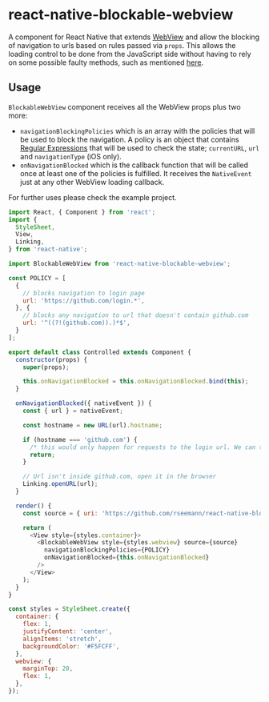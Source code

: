 # react-native-blockable-webview

A <BlockableWebView/> component for React Native that extends [WebView](https://facebook.github.io/react-native/docs/webview.html) and allow the blocking of navigation to urls based on rules passed via `props`. This allows the loading control to be done from the JavaScript side without having to rely on some possible faulty methods, such as mentioned [here](https://github.com/facebook/react-native/pull/6478).

## Usage

`BlockableWebView` component receives all the WebView props plus two more:

- `navigationBlockingPolicies` which is an array with the policies that will be used to block the navigation. A policy is an object that contains [Regular Expressions](https://developer.mozilla.org/en/docs/Web/JavaScript/Guide/Regular_Expressions) that will be used to check the state; `currentURL`, `url` and `navigationType` (iOS only).
- `onNavigationBlocked` which is the callback function that will be called once at least one of the policies is fulfilled. It receives the `NativeEvent` just at any other WebView loading callback.

For further uses please check the example project.

```js
import React, { Component } from 'react';
import {
  StyleSheet,
  View,
  Linking,
} from 'react-native';

import BlockableWebView from 'react-native-blockable-webview';

const POLICY = [
  {
    // blocks navigation to login page
    url: 'https://github.com/login.*',
  }, {
    // blocks any navigation to url that doesn't contain github.com
    url: '^((?!(github.com)).)*$',
  }
];

export default class Controlled extends Component {
  constructor(props) {
    super(props);

    this.onNavigationBlocked = this.onNavigationBlocked.bind(this);
  }

  onNavigationBlocked({ nativeEvent }) {
    const { url } = nativeEvent;

    const hostname = new URL(url).hostname;

    if (hostname === 'github.com') {
      /* this would only happen for requests to the login url. We can take the user to a RN view that will handle that, for example */
      return;
    }

    // Url isn't inside github.com, open it in the browser
    Linking.openURL(url);
  }

  render() {
    const source = { uri: 'https://github.com/rseemann/react-native-blockable-webview'};

    return (
      <View style={styles.container}>
        <BlockableWebView style={styles.webview} source={source}
          navigationBlockingPolicies={POLICY}
          onNavigationBlocked={this.onNavigationBlocked}
        />
      </View>
    );
  }
}

const styles = StyleSheet.create({
  container: {
    flex: 1,
    justifyContent: 'center',
    alignItems: 'stretch',
    backgroundColor: '#F5FCFF',
  },
  webview: {
    marginTop: 20,
    flex: 1,
  },
});

```
